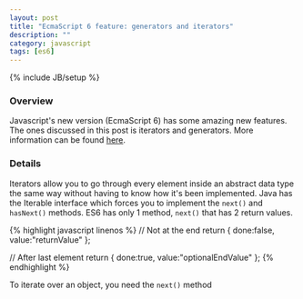 ```yaml
---
layout: post
title: "EcmaScript 6 feature: generators and iterators"
description: ""
category: javascript
tags: [es6]
---
```

{% include JB/setup %}

<!-- Overview -->
<h3>Overview</h3>

Javascript's new version (EcmaScript 6) has some amazing new features. The ones discussed in this post is iterators and generators.
More information can be found [here](http://www.2ality.com/2014/12/es6-oop.html).

<!-- Details -->
<h3>Details</h3>

Iterators allow you to go through every element inside an abstract data type the same way without having to know how it's been implemented. Java has the Iterable interface which forces you to implement the `next()` and `hasNext()` methods. ES6 has only 1
method, `next()` that has 2 return values.

{% highlight javascript linenos %}
// Not at the end
return { done:false, value:"returnValue" };

// After last element
return { done:true, value:"optionalEndValue" };
{% endhighlight %}

To iterate over an object, you need the `next()` method